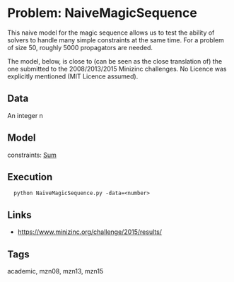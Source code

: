 # Problem: NaiveMagicSequence

This naive model for the magic sequence allows us to test the ability of solvers to handle many simple constraints at the same time.
For a problem of size 50, roughly 5000 propagators are needed.

The model, below, is close to (can be seen as the close translation of) the one submitted to the 2008/2013/2015 Minizinc challenges.
No Licence was explicitly mentioned (MIT Licence assumed).

## Data
  An integer n

## Model
  constraints: [Sum](https://pycsp.org/documentation/constraints/Sum)

## Execution
```
  python NaiveMagicSequence.py -data=<number>
```

## Links
  - https://www.minizinc.org/challenge/2015/results/

## Tags
  academic, mzn08, mzn13, mzn15
